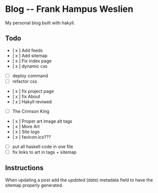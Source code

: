 # Blog -- Frank Hampus Weslien

My personal blog built with hakyll.

## Todo

- [ x ] Add feeds
- [ x ] Add sitemap
- [ x ] Fix index page
- [ x ] dynamic css
- [  ] deploy command
- [  ] refactor css
- [ x ] fix project page
- [ x ] fix About
- [ x ] Hakyll reviwed
- [  ] The Crimson King
- [ x ] Proper art image alt tags
- [ x ] More Art
- [ x ] Site logo
- [ x ] favicon.ico???
- [  ] put all haskell code in one file
- [  ] fix links to art in tags + sitemap

## Instructions

When updating a post add the $updated$ (date) metadata field to have the sitemap properly generated.
